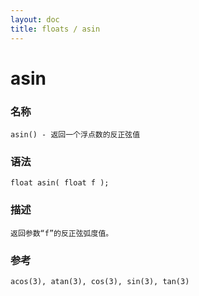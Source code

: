 ```yaml
---
layout: doc
title: floats / asin
---
```

# asin

### 名称

    asin() - 返回一个浮点数的反正弦值

### 语法

    float asin( float f );

### 描述

    返回参数“f”的反正弦弧度值。

### 参考

    acos(3), atan(3), cos(3), sin(3), tan(3)
